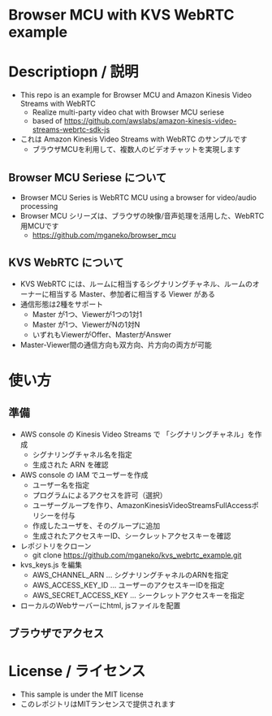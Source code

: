 # Browser MCU with KVS WebRTC example

# Descriptiopn / 説明

- This repo is an example for Browser MCU and Amazon Kinesis Video Streams with WebRTC
  - Realize multi-party video chat with Browser MCU seriese
  - based of https://github.com/awslabs/amazon-kinesis-video-streams-webrtc-sdk-js
- これは Amazon Kinesis Video Streams with WebRTC のサンプルです
  - ブラウザMCUを利用して、複数人のビデオチャットを実現します

## Browser MCU Seriese について

- Browser MCU Series is WebRTC MCU using a browser for video/audio processing 
- Browser MCU シリーズは、ブラウザの映像/音声処理を活用した、WebRTC用MCUです 
  - https://github.com/mganeko/browser_mcu

## KVS WebRTC について

- KVS WebRTC には、ルームに相当するシグナリングチャネル、ルームのオーナーに相当する Master、参加者に相当する Viewer がある
- 通信形態は2種をサポート
  - Master が1つ、Viewerが1つの1対1
  - Master が1つ、ViewerがNの1対N
  - いずれもViewerがOffer、MasterがAnswer
- Master-Viewer間の通信方向も双方向、片方向の両方が可能


# 使い方

## 準備

- AWS console の Kinesis Video Streams で 「シグナリングチャネル」を作成
  - シグナリングチャネル名を指定
  - 生成された ARN を確認
- AWS console の IAM でユーザーを作成
  - ユーザー名を指定
  - プログラムによるアクセスを許可（選択）
  - ユーザーグループを作り、AmazonKinesisVideoStreamsFullAccessポリシーを付与
  - 作成したユーザを、そのグループに追加
  - 生成されたアクセスキーID、シークレットアクセスキーを確認
- レポジトリをクローン
  - git clone https://github.com/mganeko/kvs_webrtc_example.git
- kvs_keys.js を編集
  - AWS_CHANNEL_ARN ... シグナリングチャネルのARNを指定
  - AWS_ACCESS_KEY_ID ... ユーザーのアクセスキーIDを指定
  - AWS_SECRET_ACCESS_KEY ... シークレットアクセスキーを指定
- ローカルのWebサーバーにhtml, jsファイルを配置

## ブラウザでアクセス



# License / ライセンス

* This sample is under the MIT license
* このレポジトリはMITランセンスで提供されます


